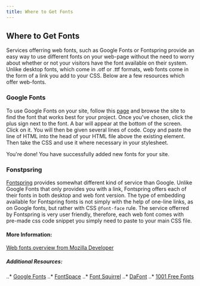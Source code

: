 ```yaml
---
title: Where to Get Fonts
---
```

## Where to Get Fonts

<!-- The article goes here, in GitHub-flavored Markdown. Feel free to add YouTube videos, images, and CodePen/JSBin embeds  -->
Services offerring web fonts, such as Google Fonts or Fontspring provide an easy way to use different fonts on your web-page without the need to worry about whether or not your visitors have the font available on their system. Unlike desktop fonts, which come in .otf or .ttf formats, web fonts come in the form of a link you add to your CSS. Below are a few resources which offer web-fonts.

### Google Fonts

To use Google Fonts on your site, follow this [page](https://www.fonts.google.com) and browse the site to find the font that works best for your project. Once you've chosen, click the plus sign next to the font. A bar will appear at the bottom of the screen. Click on it. You will then be given several lines of code. Copy and paste the line of HTML into the head of your HTML file above the existing <link> element. Then take the CSS and use it where necessary in your stylesheet. 

You're done! You have successfully added new fonts for your site.

### Fonstpsring

[Fontspring](https://www.fontspring.com/) provides somewhat different kind of service than Google. Unlike Google Fonts that only provides you with a link, Fontspring offers each of their fonts in both desktop and web font version. The type of embedding available for Fontspring fonts is not simply with the help of one-line links, as on Google fonts, but rather with CSS `@font-face` rule. The service offerred by Fontspring is very user friendly, therefore, each web font comes with pre-made css code snippet you simply need to paste to your main CSS file.



#### More Information:
<!-- Please add any articles you think might be helpful to read before writing the article -->
<a href="https://developer.mozilla.org/en-US/docs/Learn/CSS/Styling_text/Web_fonts">Web fonts overview from Mozilla Developer</a>

##### Additional Resources:
..* <a href="http://fonts.google.com">Google Fonts</a>
..* <a href="http://www.fontspace.com">FontSpace</a>
..* <a href="http://fontsquirrel.com">Font Squirrel</a>
..* <a href="http://www.dafont.com">DaFont</a>
..* <a href="http://www.1001freefonts.com">1001 Free Fonts</a>
